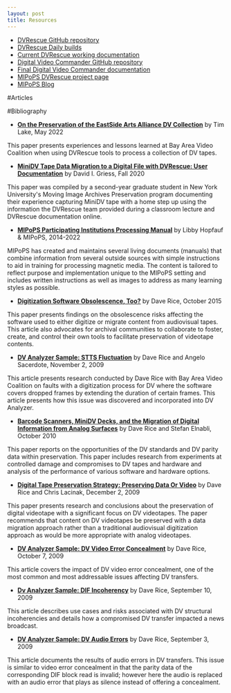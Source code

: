 ```yaml
---
layout: post
title: Resources
---
```


- [DVRescue GitHub repository](https://github.com/mipops/dvrescue)
- [DVRescue Daily builds](https://mediaarea.net/DVRescue)
- [Current DVRescue working documentation](https://drive.google.com/drive/u/1/folders/14sKKGQ3pr5g43Po5PNwBOTKINGqHETF-)
- [Digital Video Commander GitHub repository](https://github.com/mipops/digividcommander)
- [Final Digital Video Commander documentation](https://mipops.github.io/digividcommander/)
- [MIPoPS DVRescue project page](https://www.mipops.org/dvrescue/)
- [MIPoPS Blog](https://mipops.tumblr.com/)

#Articles

#Bibliography
- __[On the Preservation of the EastSide Arts Alliance DV Collection](https://bavc.org/on-the-preservation-of-the-east-side-arts-alliance-dv-collection/)__ by Tim Lake, May 2022

This paper presents experiences and lessons learned at Bay Area Video Coalition when using DVRescue tools to process a collection of DV tapes.

- __[MiniDV Tape Data Migration to a Digital File with DVRescue: User Documentation](https://drive.google.com/file/d/1BiOejlu-5tCFOWPtM40yYAdv-Y4Kic0v/view?usp=share_link)__ by David I. Griess, Fall 2020

This paper was compiled by a second-year graduate student in New York University's Moving Image Archives Preservation program documenting their experience capturing MiniDV tape with a home step up using the information the DVRescue team provided during a classroom lecture and DVRescue documentation online.

- __[MIPoPS Participating Institutions Processing Manual](https://drive.google.com/open?id=1nQLxMCqJXAirf780B__ra9pXVRKKNCtm)__ by Libby Hopfauf & MIPoPS, 2014-2022

MIPoPS has created and maintains several living documents (manuals) that combine information from several outside sources with simple instructions to aid in training for processing magnetic media. The content is tailored to reflect purpose and implementation unique to the MIPoPS setting and includes written instructions as well as images to address as many learning styles as possible. 

- __[Digitization Software Obsolescence, Too?](http://dericed.com/papers/digitization-software-obsolescence-too/)__ by Dave Rice, October 2015

This paper presents findings on the obsolescence risks affecting the software used to either digitize or migrate content from audiovisual tapes. This article also advocates for archival communities to collaborate to foster, create, and control their own tools to facilitate preservation of videotape contents. 

- __[DV Analyzer Sample: STTS Fluctuation](https://archive.org/details/DvAnalyzerSampleSttsFluctuation)__ by Dave Rice and Angelo Sacerdote, November 2, 2009

This article presents research conducted by Dave Rice with Bay Area Video Coalition on faults with a digitization process for DV where the software covers dropped frames by extending the duration of certain frames. This article presents how this issue was discovered and incorporated into DV Analyzer. 

- __[Barcode Scanners, MiniDV Decks, and the Migration of Digital Information from Analog Surfaces](https://www.avpreserve.com/wp-content/uploads/2017/07/Migration-of-Digital-Information-from-Analog-Surfaces.pdf)__ by Dave Rice and Stefan Elnabli, October 2010

This paper reports on the opportunities of the DV standards and DV parity data within preservation. This paper includes research from experiments at controlled damage and compromises to DV tapes and hardware and analysis of the performance of various software and hardware options. 

- __[Digital Tape Preservation Strategy: Preserving Data Or Video](https://www.weareavp.com/digital-tape-preservation-strategy-preserving-data-video/)__ by Dave Rice and Chris Lacinak, December 2, 2009

This paper presents research and conclusions about the preservation of digital videotape with a significant focus on DV videotapes. The paper recommends that content on DV videotapes be preserved with a data migration approach rather than a traditional audiovisual digitization approach as would be more appropriate with analog videotapes. 

- __[DV Analyzer Sample: DV Video Error Concealment](https://archive.org/details/DvAnalyzerSampleDvVideoErrorConcealment)__ by Dave Rice, October 7, 2009

This article covers the impact of DV video error concealment, one of the most common and most addressable issues affecting DV transfers. 

- __[Dv Analyzer Sample: DIF Incoherency](https://archive.org/details/DvAnalyzerSampleDIFIncoherency_748)__ by Dave Rice, September 10, 2009

This article describes use cases and risks associated with DV structural incoherencies and details how a compromised DV transfer impacted a news broadcast. 

- __[DV Analyzer Sample: DV Audio Errors](https://archive.org/details/DvAnalyzerSampleDvAudioErrors)__ by Dave Rice, September 3, 2009

This article documents the results of audio errors in DV transfers. This issue is similar to video error concealment in that the parity data of the corresponding DIF block read is invalid; however here the audio is replaced with an audio error that plays as silence instead of offering a concealment. 
